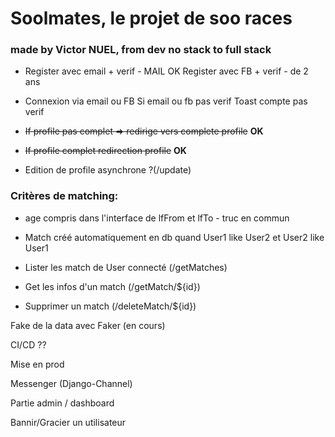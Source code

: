 # Soolmates, le projet de soo races

### made by Victor NUEL, from dev no stack to full stack

- Register avec email + verif - MAIL OK Register avec FB + verif - de 2 ans

- Connexion via email ou FB Si email ou fb pas verif Toast compte pas verif

- ~~If profile pas complet => redirige vers complete profile~~ **OK**

- ~~If profile complet redirection profile~~ **OK**

- Edition de profile asynchrone ?(/update)

### Critères de matching:

- age compris dans l'interface de lfFrom et lfTo - truc en commun

- Match créé automatiquement en db quand User1 like User2 et User2 like User1

- Lister les match de User connecté (/getMatches)
- Get les infos d'un match (/getMatch/${id})
- Supprimer un match (/deleteMatch/${id})

Fake de la data avec Faker (en cours)

CI/CD ??

Mise en prod

Messenger (Django-Channel)

Partie admin / dashboard

Bannir/Gracier un utilisateur
